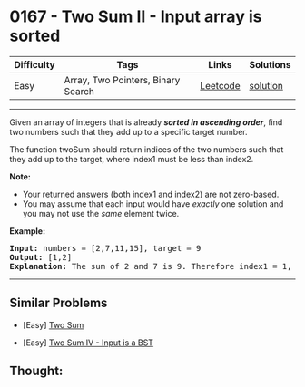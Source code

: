 # 0167 - Two Sum II - Input array is sorted

Difficulty  | Tags | Links | Solutions
----------- | ---- | ----- | -----
Easy | Array, Two Pointers, Binary Search | [Leetcode](https://leetcode.com/problems/two-sum-ii-input-array-is-sorted) | [solution](https://leetcode.com/problems/two-sum-ii-input-array-is-sorted/solution/)


-----------

<p>Given an array of integers that is already <strong><em>sorted in ascending order</em></strong>, find two numbers such that they add up to a specific target number.</p>

<p>The function twoSum should return indices of the two numbers such that they add up to the target, where index1 must be less than index2.</p>

<p><strong>Note:</strong></p>

<ul>
	<li>Your returned answers (both index1 and index2) are not zero-based.</li>
	<li>You may assume that each input would have <em>exactly</em> one solution and you may not use the <em>same</em> element twice.</li>
</ul>

<p><strong>Example:</strong></p>

<pre>
<strong>Input:</strong> numbers = [2,7,11,15], target = 9
<strong>Output:</strong> [1,2]
<strong>Explanation:</strong> The sum of 2 and 7 is 9. Therefore index1 = 1, index2 = 2.</pre>


-----------


## Similar Problems

- [Easy] [Two Sum](two-sum)

- [Easy] [Two Sum IV - Input is a BST](two-sum-iv-input-is-a-bst)




## Thought:
